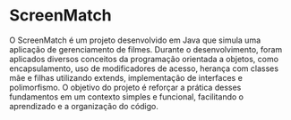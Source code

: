 # ScreenMatch

O ScreenMatch é um projeto desenvolvido em Java que simula uma aplicação de gerenciamento de filmes. Durante o desenvolvimento, foram aplicados diversos conceitos da programação orientada a objetos, 
como encapsulamento, uso de modificadores de acesso, herança com classes mãe e filhas utilizando extends, implementação de interfaces e polimorfismo. 
O objetivo do projeto é reforçar a prática desses fundamentos em um contexto simples e funcional, facilitando o aprendizado e a organização do código.
